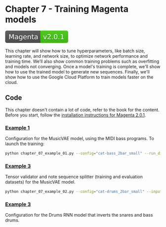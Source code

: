 # Chapter 7 - Training Magenta models

[![Magenta Version 2.0.1](../docs/magenta-v2.0.1-badge.svg)](https://github.com/magenta/magenta/releases/tag/2.0.1)

This chapter will show how to tune hyperparameters, like batch size, learning rate, and network size, to optimize network performance and training time. We’ll also show common training problems such as overfitting and models not converging. Once a model's training is complete, we'll show how to use the trained model to generate new sequences. Finally, we'll show how to use the Google Cloud Platform to train models faster on the cloud.

## Code

This chapter doesn't contain a lot of code, refer to the book for the content. Before you start, follow the [installation instructions for Magenta 2.0.1](https://github.com/PacktPublishing/hands-on-music-generation-with-magenta/tree/master/Chapter01#installing-magenta).

### [Example 1](chapter_07_example_01.py)

Configuration for the MusicVAE model, using the MIDI bass programs. To launch the training:

```bash
python chapter_07_example_01.py --config="cat-bass_2bar_small" --run_dir="..."
```

### [Example 3](chapter_07_example_02.py)

Tensor validator and note sequence splitter (training and evaluation datasets) for the MusicVAE model.

```bash
python chapter_07_example_02.py --config="cat-drums_2bar_small" --input="notesequences.tfrecord" --output_dir="sequence_examples"
```

### [Example 3](chapter_07_example_03.py)

Configuration for the Drums RNN model that inverts the snares and bass drums.
